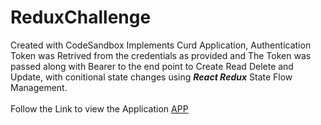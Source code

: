 # ReduxChallenge
Created with CodeSandbox
Implements Curd Application, Authentication Token was Retrived from the credentials as provided and The Token was passed along with Bearer to the end point to Create Read Delete and Update, with conitional state changes using ***React Redux*** State Flow Management.<br/><br/>
Follow the Link to view the Application [APP](https://dev.d3ifqixfojl43r.amplifyapp.com/)
